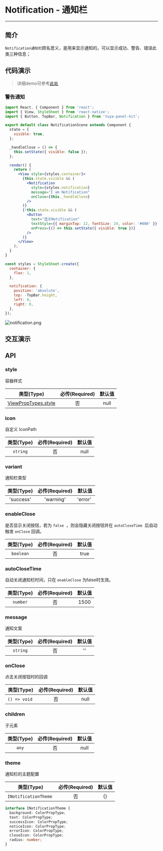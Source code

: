 # Notification - 通知栏

---


<a name="FiWxF"></a>
## 简介

`Notification通知栏`顾名思义，是用来显示通知的，可以显示成功、警告、错误此类三种信息；


<a name="da441097"></a>
## 代码演示

> 详细demo可参考[此处](https://github.com/TuyaInc/tuya-panel-kit/tree/master/example/src/scenes)

<a name="77c3b6b8"></a>
### 警告通知

```jsx
import React, { Component } from 'react';
import { View, StyleSheet } from 'react-native';
import { Button, TopBar, Notification } from 'tuya-panel-kit';

export default class NotificationScene extends Component {
  state = {
    visible: true,
  };

  _handleClose = () => {
    this.setState({ visible: false });
  };

  render() {
    return (
      <View style={styles.container}>
        {this.state.visible && (
          <Notification
            style={styles.notification}
            message="I am Notification"
            onClose={this._handleClose}
          />
        )}
        {!this.state.visible && (
          <Button
            text="显示Notification"
            textStyle={{ marginTop: 12, fontSize: 24, color: '#000' }}
            onPress={() => this.setState({ visible: true })}
          />
        )}
      </View>
    );
  }
}

const styles = StyleSheet.create({
  container: {
    flex: 1,
  },

  notification: {
    position: 'absolute',
    top: -TopBar.height,
    left: 0,
    right: 0,
  },
});
```

![notification.png](https://airtake-public-data.oss-cn-hangzhou.aliyuncs.com/fe-static/tuya-docs/ec8decd9-d7a0-416c-85b6-3dfade812507.gif)

## 交互演示

<a name="API"></a>
## API

<a name="style"></a>
### style
容器样式

| 类型(Type) | 必传(Required) | 默认值 |
| :---: | :---: | :---: |
| [ViewPropTypes.style](https://facebook.github.io/react-native/docs/style) | 否 | null |

<a name="icon"></a>
### icon
自定义 IconPath

| 类型(Type) | 必传(Required) | 默认值 |
| :---: | :---: | :---: |
| `string` | 否 | null |

<a name="variant"></a>
### variant
通知栏类型

| 类型(Type) | 必传(Required) | 默认值 |
| :---: | :---: | :---: |
| 'success'|'warning'|'error'  | 否 | 'warning' |

<a name="enableClose"></a>
### enableClose

是否显示关闭按钮，若为 `false`  ，则会隐藏关闭按钮并在 `autoCloseTime`  后自动触发 `onClose` 回调。

| 类型(Type) | 必传(Required) | 默认值 |
| :---: | :---: | :---: |
| `boolean` | 否 | true |


<a name="autoCloseTime"></a>
### autoCloseTime
自动关闭通知栏时间，只在 `enableClose` 为false时生效。

| 类型(Type) | 必传(Required) | 默认值 |
| :---: | :---: | :---: |
| `number` | 否 | 1500 |


<a name="message"></a>
### message
通知文案

| 类型(Type) | 必传(Required) | 默认值 |
| :---: | :---: | :---: |
| `string` | 否 | '' |


<a name="onClose"></a>
### onClose
点击关闭按钮时的回调

| 类型(Type) | 必传(Required) | 默认值 |
| :---: | :---: | :---: |
| `() => void`  | 否 | null |



<a name="children"></a>
### children
子元素

| 类型(Type) | 必传(Required) | 默认值 |
| :---: | :---: | :---: |
| `any` | 否 | null |



<a name="theme"></a>
### theme
通知栏的主题配置<br />

| 类型(Type) | 必传(Required) | 默认值 |
| :---: | :---: | :---: |
| `INotificationTheme`  | 否 | {} |


```typescript
interface INotificationTheme {
  background: ColorPropType;
  text: ColorPropType;
  successIcon: ColorPropType;
  noticeIcon: ColorPropType;
  errorIcon: ColorPropType;
  closeIcon: ColorPropType;
  radius: number;
}
```
